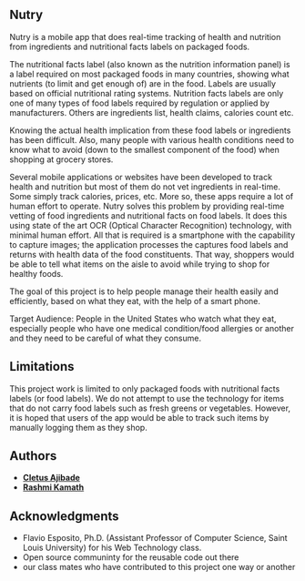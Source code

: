 ## Nutry
Nutry is a mobile app that does real-time tracking of health and nutrition from ingredients and nutritional facts labels on packaged foods.

The nutritional facts label (also known as the nutrition information panel) is a label required on most packaged foods in many countries, showing what nutrients (to limit and get enough of) are in the food. Labels are usually based on official nutritional rating systems. Nutrition facts labels are only one of many types of food labels required by regulation or applied by manufacturers. Others are ingredients list, health claims, calories count etc.

Knowing the actual health implication from these food labels or ingredients has been difficult. Also, many people with various health conditions need to know what to avoid (down to the smallest component of the food) when shopping at grocery stores.

Several mobile applications or websites have been developed to track health and nutrition but most of them do not vet ingredients in real-time. Some simply track calories, prices, etc. More so, these apps require a lot of human effort to operate. Nutry solves this problem by providing real-time vetting of food ingredients and nutritional facts on food labels. It does this using state of the art OCR (Optical Character Recognition) technology, with minimal human effort. All that is required is a smartphone with the capability to capture images; the application processes the captures food labels and returns with health data of the food constituents. That way, shoppers would be able to tell what items on the aisle to avoid while trying to shop for healthy foods. 

The goal of this project is to help people manage their health easily and efficiently, based on what they eat, with the help of a smart phone.

Target Audience: People in the United States who watch what they eat, especially people who have one medical condition/food allergies or another and they need to be careful of what they consume.

## Limitations
This project work is limited to only packaged foods with nutritional facts labels (or food labels). We do not attempt to use the technology for items that do not carry food labels such as fresh greens or vegetables. However, it is hoped that users of the app would be able to track such items by manually logging them as they shop.


## Authors

* [**Cletus Ajibade**](https://github.com/cletusajibade)
* [**Rashmi Kamath**](#)


## Acknowledgments

* Flavio Esposito, Ph.D. (Assistant Professor of Computer Science, Saint Louis University) for his Web Technology class.
* Open source communinty for the reusable code out there
* our class mates who have contributed to this project one way or another
